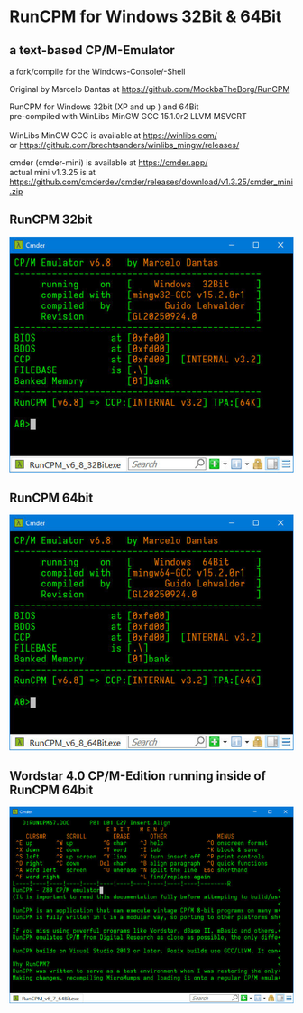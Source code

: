 # RunCPM for Windows 32Bit & 64Bit
## a text-based CP/M-Emulator
a fork/compile for the Windows-Console/-Shell

Original by Marcelo Dantas at https://github.com/MockbaTheBorg/RunCPM

RunCPM for Windows 32bit (XP and up ) and 64Bit 
<br/>pre-compiled with WinLibs MinGW GCC 15.1.0r2 LLVM MSVCRT
<br/><br/>WinLibs MinGW GCC is available at https://winlibs.com/
<br>
or https://github.com/brechtsanders/winlibs_mingw/releases/

cmder (cmder-mini) is available at https://cmder.app/
<br/>actual mini v1.3.25 is at
<br/>https://github.com/cmderdev/cmder/releases/download/v1.3.25/cmder_mini.zip

## RunCPM 32bit<br/>
![RunCPM_Win_BootScreen](https://github.com/guidol70/RunCPM_Windows/raw/main/pictures/RunCPM_v6_8_Win32bit.jpg?raw=true)

## RunCPM 64bit<br/>
![RunCPM_Win64_BootScreen](https://github.com/guidol70/RunCPM_Windows/raw/main/pictures/RunCPM_v6_8_Win64bit.jpg?raw=true)

## Wordstar 4.0 CP/M-Edition running inside of RunCPM 64bit
![RunCPM_Worstar_Screen](https://github.com/guidol70/RunCPM_Windows/raw/main/pictures/RunCPM_Win_WS_GL20250630.jpg?raw=true)
